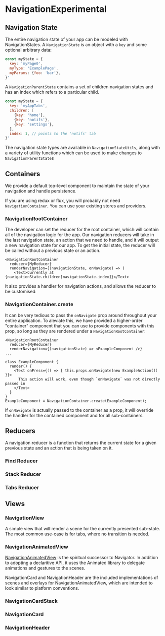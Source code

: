 # NavigationExperimental

## Navigation State

The entire navigation state of your app can be modeled with NavigationStates. A `NavigationState` is an object with a `key` and some optional arbitrary data:

```javascript
const myState = {
  key: 'myPage0',
  myType: 'ExamplePage',
  myParams: {foo: 'bar'},
}'
```

A `NavigationParentState` contains a set of children navigation states and has an index which refers to a particular child.

```javascript
const myState = {
  key: 'myAppTabs',
  children: [
    {key: 'home'},
    {key: 'notifs'},
    {key: 'settings'},
  ],
  index: 1, // points to the 'notifs' tab
}'
```

The navigation state types are available in `NavigationStateUtils`, along with a variety of utility functions which can be used to make changes to `NavigationParentState`s

## Containers

We provide a default top-level component to maintain the state of your navigation and handle persistence.

If you are using redux or flux, you will probably not need `NavigationContainer`. You can use your existing stores and providers.

### NavigationRootContainer

The developer can set the reducer for the root container, which will contain all of the navigation logic for the app. Our navigation reducers will take in the last navigation state, an action that we need to handle, and it will output a new navigation state for our app. To get the initial state, the reducer will be called without a previous state or an action.

```
<NavigationRootContainer
  reducer={MyReducer}
  renderNavigation={(navigationState, onNavigate) => (
    <Text>Currently at {navigationState.children[navigationState.index]}</Text>
```

It also provides a handler for navigation actions, and allows the reducer to be customised:


### NavigationContainer.create

It can be very tedious to pass the `onNavigate` prop around throughout your entire application. To aleviate this, we have provided a higher-order "container" component that you can use to provide components with this prop, so long as they are rendered under a `NavigationRootContainer`:

```
<NavigationRootContainer
  reducer={MyReducer}
  renderNavigation={(navigationState) => <ExampleComponent />}
...

class ExampleComponent {
  render() {
    <Text onPress={() => { this.props.onNavigate(new ExampleAction()) }}>
      This action will work, even though `onNavigate` was not directly passed in
    </Text>
  }
}
ExampleComponent = NavigationContainer.create(ExampleComponent);
```

If `onNavigate` is actually passed to the container as a prop, it will override the handler for the contained component and for all sub-containers.

## Reducers

A navigation reducer is a function that returns the current state for a given previous state and an action that is being taken on it.

### Find Reducer

### Stack Reducer

### Tabs Reducer


## Views

### NavigationView

A simple view that will render a scene for the currently presented sub-state. The most common use-case is for tabs, where no transition is needed.

### NavigationAnimatedView

[NavigationAnimatedView](AnimatedView.md) is the spiritual successor to Navigator. In addition to adopting a declaritive API, it uses the Animated library to delegate animations and gestures to the scenes. 

NavigationCard and NavigationHeader are the included implementations of scenes and overlays for NavigationAnimatedView, which are intended to look similar to platform conventions.

### NavigationCardStack

### NavigationCard

### NavigationHeader
